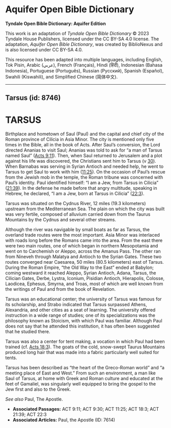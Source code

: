 # Aquifer Open Bible Dictionary

**Tyndale Open Bible Dictionary: Aquifer Edition**

This work is an adaptation of *Tyndale Open Bible Dictionary* © 2023 Tyndale House Publishers, licensed under the CC BY\-SA 4\.0 license. The adaptation, *Aquifer Open Bible Dictionary*, was created by BiblioNexus and is also licensed under CC BY\-SA 4\.0\.

This resource has been adapted into multiple languages, including English, Tok Pisin, Arabic (عربي), French (Français), Hindi (हिंदी), Indonesian (Bahasa Indonesia), Portuguese (Português), Russian (Русский), Spanish (Español), Swahili (Kiswahili), and Simplified Chinese (简体中文).



--------------------------------

## Tarsus (id: 8746)

TARSUS
======

Birthplace and hometown of Saul (Paul) and the capital and chief city of the Roman province of Cilicia in Asia Minor. The city is mentioned only five times in the Bible, all in the book of Acts. After Saul’s conversion, the Lord directed Ananias to visit Saul; Ananias was told to ask for “a man of Tarsus named Saul” ([Acts 9:11](https://ref.ly/Acts9:11)). Then, when Saul returned to Jerusalem and a plot against his life was discovered, the Christians sent him to Tarsus (v [30](https://ref.ly/Acts9:30)). When Barnabas was serving in Syrian Antioch and needed help, he went to Tarsus to get Saul to work with him ([11:25](https://ref.ly/Acts11:25)). On the occasion of Paul’s rescue from the Jewish mob in the temple, the Roman tribune was concerned with Paul’s identity. Paul identified himself: “I am a Jew, from Tarsus in Cilicia” ([21:39](https://ref.ly/Acts21:39)). In the defense he made before that angry multitude, speaking in Hebrew, he declared, “I am a Jew, born at Tarsus in Cilicia” ([22:3](https://ref.ly/Acts22:3)).

Tarsus was situated on the Cydnus River, 12 miles (19\.3 kilometers) upstream from the Mediterranean Sea. The plain on which the city was built was very fertile, composed of alluvium carried down from the Taurus Mountains by the Cydnus and several other streams.

Although the river was navigable by small boats as far as Tarsus, the overland trade routes were the most important. Asia Minor was interlaced with roads long before the Romans came into the area. From the east there were two main routes, one of which began in northern Mesopotamia and went on to Carchemish or Aleppo, across the Amanus Pass. The other ran from Nineveh through Malatya and Antioch to the Syrian Gates. These two routes converged near Caesarea, 50 miles (80\.5 kilometers) east of Tarsus. During the Roman Empire, “the Old Way to the East” ended at Babylon; coming westward it reached Aleppo, Syrian Antioch, Adana, Tarsus, the Cilician Gates, Derbe, Lystra, Iconium, Pisidian Antioch, Hierapolis, Colosse, Laodicea, Ephesus, Smyrna, and Troas, most of which are well known from the writings of Paul and from the book of Revelation.

Tarsus was an educational center; the university of Tarsus was famous for its scholarship, and Strabo indicated that Tarsus surpassed Athens, Alexandria, and other cities as a seat of learning. The university offered instruction in a wide range of studies; one of its specializations was the philosophy known as Stoicism, with which Paul was familiar. Although Paul does not say that he attended this institution, it has often been suggested that he studied there.

Tarsus was also a center for tent making, a vocation in which Paul had been trained (cf. [Acts 18:3](https://ref.ly/Acts18:3)). The goats of the cold, snow\-swept Taurus Mountains produced long hair that was made into a fabric particularly well suited for tents.

Tarsus has been described as “the heart of the Greco\-Roman world” and “a meeting place of East and West.” From such an environment, a man like Saul of Tarsus, at home with Greek and Roman culture and educated at the feet of Gamaliel, was singularly well equipped to bring the gospel to the Jew first and also to the Greek.

*See also* Paul, The Apostle.

* **Associated Passages:** ACT 9:11; ACT 9:30; ACT 11:25; ACT 18:3; ACT 21:39; ACT 22:3
* **Associated Articles:** Paul, the Apostle (ID: 7614)

